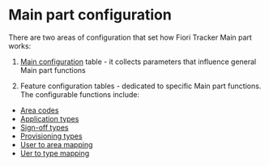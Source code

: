 #  Main part configuration

There are two areas of configuration that set how Fiori Tracker Main part works:

1. [Main configuration](/conf/main-part/conf.md) table - it collects parameters that influence general Main part functions

2. Feature configuration tables - dedicated to specific Main part functions. The configurable functions include:
- [Area codes](/conf/main-part/area-codes.md)
- [Application types](/conf/main-part/app-types.md)
- [Sign-off types](/conf/main-part/signoff-types.md)
- [Provisioning types](/conf/main-part/prov-types.md)
- [User to area mapping](/conf/main-part/area-mapping.md)
- [Uer to type mapping](/conf/main-part/type-mapping.md)

